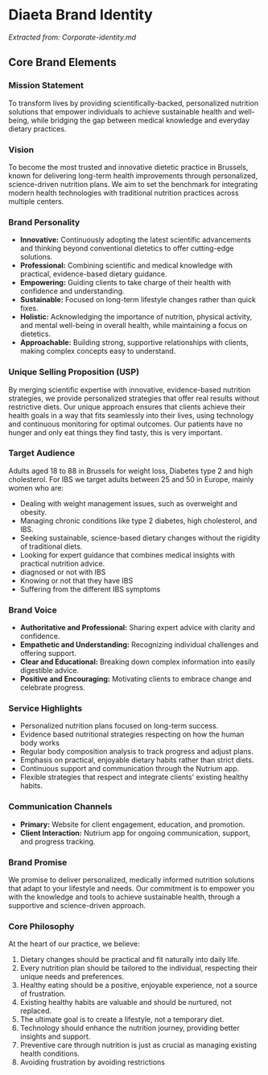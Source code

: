 # Diaeta Brand Identity

*Extracted from: Corporate-identity.md*

## Core Brand Elements

### Mission Statement
To transform lives by providing scientifically-backed, personalized nutrition solutions that empower individuals to achieve sustainable health and well-being, while bridging the gap between medical knowledge and everyday dietary practices.

### Vision
To become the most trusted and innovative dietetic practice in Brussels, known for delivering long-term health improvements through personalized, science-driven nutrition plans. We aim to set the benchmark for integrating modern health technologies with traditional nutrition practices across multiple centers.

### Brand Personality
- **Innovative:** Continuously adopting the latest scientific advancements and thinking beyond conventional dietetics to offer cutting-edge solutions.
- **Professional:** Combining scientific and medical knowledge with practical, evidence-based dietary guidance.
- **Empowering:** Guiding clients to take charge of their health with confidence and understanding.
- **Sustainable:** Focused on long-term lifestyle changes rather than quick fixes.
- **Holistic:** Acknowledging the importance of nutrition, physical activity, and mental well-being in overall health, while maintaining a focus on dietetics.
- **Approachable:** Building strong, supportive relationships with clients, making complex concepts easy to understand.

### Unique Selling Proposition (USP)
By merging scientific expertise with innovative, evidence-based nutrition strategies, we provide personalized strategies that offer real results without restrictive diets. Our unique approach ensures that clients achieve their health goals in a way that fits seamlessly into their lives, using technology and continuous monitoring for optimal outcomes. Our patients have no hunger and only eat things they find tasty, this is very important.

### Target Audience
Adults aged 18 to 88 in Brussels for weight loss, Diabetes type 2 and high cholesterol. For IBS we target adults between 25 and 50 in Europe, mainly women who are:

- Dealing with weight management issues, such as overweight and obesity.
- Managing chronic conditions like type 2 diabetes, high cholesterol, and IBS.
- Seeking sustainable, science-based dietary changes without the rigidity of traditional diets.
- Looking for expert guidance that combines medical insights with practical nutrition advice.
- diagnosed or not with IBS 
- Knowing or not that they have IBS
- Suffering from the different IBS symptoms

### Brand Voice
- **Authoritative and Professional:** Sharing expert advice with clarity and confidence.
- **Empathetic and Understanding:** Recognizing individual challenges and offering support.
- **Clear and Educational:** Breaking down complex information into easily digestible advice.
- **Positive and Encouraging:** Motivating clients to embrace change and celebrate progress.

### Service Highlights
- Personalized nutrition plans focused on long-term success.
- Evidence based nutritional strategies respecting on how the human body works
- Regular body composition analysis to track progress and adjust plans.
- Emphasis on practical, enjoyable dietary habits rather than strict diets.
- Continuous support and communication through the Nutrium app.
- Flexible strategies that respect and integrate clients' existing healthy habits.

### Communication Channels
- **Primary:** Website for client engagement, education, and promotion.
- **Client Interaction:** Nutrium app for ongoing communication, support, and progress tracking.

### Brand Promise
We promise to deliver personalized, medically informed nutrition solutions that adapt to your lifestyle and needs. Our commitment is to empower you with the knowledge and tools to achieve sustainable health, through a supportive and science-driven approach.

### Core Philosophy
At the heart of our practice, we believe:

1. Dietary changes should be practical and fit naturally into daily life.
2. Every nutrition plan should be tailored to the individual, respecting their unique needs and preferences.
3. Healthy eating should be a positive, enjoyable experience, not a source of frustration.
4. Existing healthy habits are valuable and should be nurtured, not replaced.
5. The ultimate goal is to create a lifestyle, not a temporary diet.
6. Technology should enhance the nutrition journey, providing better insights and support.
7. Preventive care through nutrition is just as crucial as managing existing health conditions.
8. Avoiding frustration by avoiding restrictions
